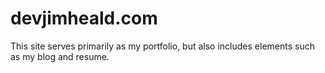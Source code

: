 # devjimheald.com
This site serves primarily as my portfolio, but also includes elements such as
my blog and resume.
